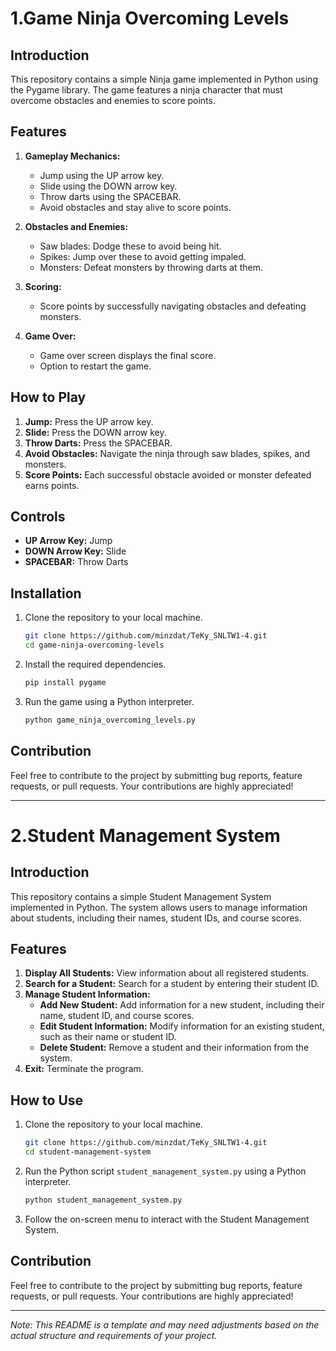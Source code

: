 # 1.Game Ninja Overcoming Levels

## Introduction
This repository contains a simple Ninja game implemented in Python using the Pygame library. The game features a ninja character that must overcome obstacles and enemies to score points.

## Features
1. **Gameplay Mechanics:**
   - Jump using the UP arrow key.
   - Slide using the DOWN arrow key.
   - Throw darts using the SPACEBAR.
   - Avoid obstacles and stay alive to score points.

2. **Obstacles and Enemies:**
   - Saw blades: Dodge these to avoid being hit.
   - Spikes: Jump over these to avoid getting impaled.
   - Monsters: Defeat monsters by throwing darts at them.

3. **Scoring:**
   - Score points by successfully navigating obstacles and defeating monsters.

4. **Game Over:**
   - Game over screen displays the final score.
   - Option to restart the game.

## How to Play
1. **Jump:** Press the UP arrow key.
2. **Slide:** Press the DOWN arrow key.
3. **Throw Darts:** Press the SPACEBAR.
4. **Avoid Obstacles:** Navigate the ninja through saw blades, spikes, and monsters.
5. **Score Points:** Each successful obstacle avoided or monster defeated earns points.

## Controls
- **UP Arrow Key:** Jump
- **DOWN Arrow Key:** Slide
- **SPACEBAR:** Throw Darts

## Installation
1. Clone the repository to your local machine.
   ```bash
   git clone https://github.com/minzdat/TeKy_SNLTW1-4.git
   cd game-ninja-overcoming-levels
   ```
2. Install the required dependencies.
   ```bash
   pip install pygame
   ```
3. Run the game using a Python interpreter.
   ```bash
   python game_ninja_overcoming_levels.py
   ```

## Contribution
Feel free to contribute to the project by submitting bug reports, feature requests, or pull requests. Your contributions are highly appreciated!

---

# 2.Student Management System

## Introduction
This repository contains a simple Student Management System implemented in Python. The system allows users to manage information about students, including their names, student IDs, and course scores.

## Features
1. **Display All Students:** View information about all registered students.
2. **Search for a Student:** Search for a student by entering their student ID.
3. **Manage Student Information:**
    - **Add New Student:** Add information for a new student, including their name, student ID, and course scores.
    - **Edit Student Information:** Modify information for an existing student, such as their name or student ID.
    - **Delete Student:** Remove a student and their information from the system.
4. **Exit:** Terminate the program.

## How to Use
1. Clone the repository to your local machine.
   ```bash
   git clone https://github.com/minzdat/TeKy_SNLTW1-4.git
   cd student-management-system
   ```
2. Run the Python script `student_management_system.py` using a Python interpreter.
   ```bash
   python student_management_system.py
   ```
3. Follow the on-screen menu to interact with the Student Management System.

## Contribution
Feel free to contribute to the project by submitting bug reports, feature requests, or pull requests. Your contributions are highly appreciated!

---

*Note: This README is a template and may need adjustments based on the actual structure and requirements of your project.*
